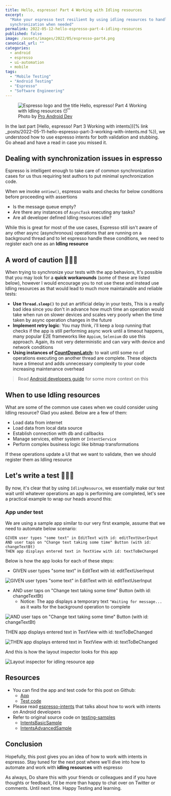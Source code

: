 ```yaml
---
title: Hello, espresso! Part 4 Working with Idling resources
excerpt:
  "Make your espresso test resilient by using idling resources to handle
  synchronization when needed"
permalink: 2022-05-12-hello-espresso-part-4-idling-resources
published: false
image: /assets/images/2022/05/espresso-part4.png
canonical_url: ""
categories:
  - android
  - espresso
  - ui-automation
  - mobile
tags:
  - "Mobile Testing"
  - "Android Testing"
  - "Espresso"
  - "Software Engineering"
---
```


<figure class="image">
    <img src="assets/images/2022/05/espresso-part4.png" alt="Espresso logo and the title Hello, espresso! Part 4 Working with Idling resources 😴">
    <figcaption>
        Photo by <a
            href="https://www.google.com/imgres?imgurl=https%3A%2F%2Fmiro.medium.com%2Fmax%2F600%2F1*Z2iFvuo4pMsK-aYhPkiGWA.png&imgrefurl=https%3A%2F%2Fproandroiddev.com%2Ftesting-android-ui-with-pleasure-e7d795308821&tbnid=2m9PR31uA1zqGM&vet=12ahUKEwjtm9SLnMT3AhVE8IUKHREuDVUQMygAegUIARCpAQ..i&docid=cWI2R5HvetOtGM&w=600&h=692&q=espresso%20android&ved=2ahUKEwjtm9SLnMT3AhVE8IUKHREuDVUQMygAegUIARCpAQ">Pro Android Dev</a> 
    </figcaption>
</figure>

In the last part [Hello, espresso! Part 3 Working with
intents]({% link _posts/2022-05-11-hello-espresso-part-3-working-with-intents.md %}),
we understood how to use espresso intents for both validation and stubbing. Go
ahead and have a read in case you missed it.

## Dealing with synchronization issues in espresso

Espresso is intelligent enough to take care of common synchronization cases for
us thus requiring test authors to put minimal synchronization code.

When we invoke `onView()`, espresso waits and checks for below conditions before
proceeding with assertions

- Is the message queue empty?
- Are there any instances of `AsyncTask` executing any tasks?
- Are all developer defined Idling resources idle?

While this is great for most of the use cases, Espresso still isn't aware of any
other async (asynchronous) operations that are running on a background thread
and to let espresso handle these conditions, we need to register each one as an
**Idling resource**

## A word of caution 👎🏼🚫

When trying to synchronize your tests with the app behaviors, It's possible that
you may look for a **quick workarounds** (some of these are listed below),
however I would encourage you to not use these and instead use Idling resources
as that would lead to much more maintainable and reliable tests:

- **Use `Thread.sleep()`** to put an artificial delay in your tests, This is a
  really bad idea since you don't in advance how much time an operation would
  take when run on slower devices and scales very poorly when the time taken by
  async operation changes in the future
- **Implement retry logic**: You may think, i'll keep a loop running that checks
  if the app is still performing async work until a timeout happens, many
  popular E2E frameworks like `Appium`, `Selenium` do use this approach. Again,
  its not very deterministic and can vary with device and network conditions
- **Using instances of
  [CountDownLatch](https://developer.android.com/reference/java/util/concurrent/CountDownLatch):**
  to wait until some no of operations executing on another thread are complete.
  These objects have a timeout and adds unnecessary complexity to your code
  increasing maintenance overhead

> Read
> [Android developers guide](https://developer.android.com/training/testing/espresso/idling-resource#identify-when-needed)
> for some more context on this

## When to use Idling resources

What are some of the common use cases when we could consider using Idling
resource? Glad you asked. Below are a few of them:

- Load data from internet
- Load data from local data source
- Establish connection with db and callbacks
- Manage services, either system or `IntentService`
- Perform complex business logic like bitmap transformations

If these operations update a UI that we want to validate, then we should
register them as Idling resource

## Let's write a test 🧑🏻‍💻

By now, it's clear that by using `IdlingResource`, we essentially make our test
wait until whatever operations an app is performing are completed, let's see a
practical example to wrap our heads around this:

### App under test

We are using a sample app similar to our very first example, assume that we need to automate below scenario:

```text
GIVEN user types "some text" in EditText with id: editTextUserInput
AND user taps on "Change text taking some time" Button (with id: changeTextBt)
THEN app displays entered text in TextView with id: textToBeChanged
```

Below is how the app looks for each of these steps:

- GIVEN user types "some text" in EditText with id: editTextUserInput

![GIVEN user types "some text" in EditText with id: editTextUserInput](../assets/images/2022/05/idling-resource-1.png)

- AND user taps on "Change text taking some time" Button (with id: changeTextBt)
  - Notice: The app displays a temporary text `"Waiting for message...` as it waits for the background operation to complete

![AND user taps on "Change text taking some time" Button (with id: changeTextBt)](../assets/images/2022/05/idling-resource-2.png)

THEN app displays entered text in TextView with id: textToBeChanged

![THEN app displays entered text in TextView with id: textToBeChanged](../assets/images/2022/05/idling-resource-3.png)

And this is how the layout inspector looks for this app

![Layout inspector for idling resource app](../assets/images/2022/05/idling-resource-layout-inspector.png)

## Resources

- You can find the app and test code for this post on Github:
  - [App](https://github.com/automationhacks/testing-samples/tree/main/ui/espresso/IntentsBasicSample)
  - [Test code](https://github.com/automationhacks/testing-samples/blob/main/ui/espresso/IntentsBasicSample/app/src/sharedTest/java/com/example/android/testing/espresso/IntentsBasicSample/DialerActivityPracticeTest.java)
- Please read
  [espresso-intents](https://developer.android.com/training/testing/espresso/intents)
  that talks about how to work with intents on Android developers
- Refer to original source code on
  [testing-samples](https://github.com/android/testing-samples)
  - [IntentsBasicSample](https://github.com/android/testing-samples/tree/main/ui/espresso/IntentsBasicSample)
  - [IntentsAdvancedSample](https://github.com/android/testing-samples/tree/main/ui/espresso/IntentsAdvancedSample)

## Conclusion

Hopefully, this post gives you an idea of how to work with intents in espresso.
Stay tuned for the next post where we’ll dive into how to automate and work with
**idling resources** with espresso

As always, Do share this with your friends or colleagues and if you have
thoughts or feedback, I’d be more than happy to chat over on Twitter or
comments. Until next time. Happy Testing and learning.
